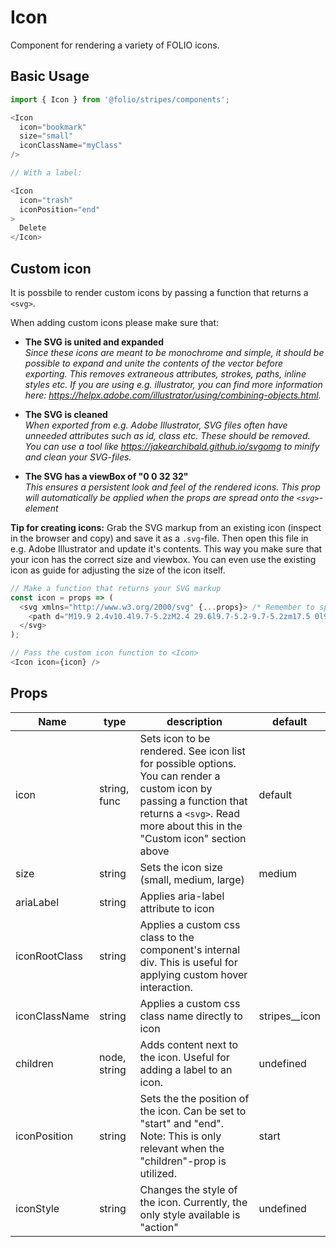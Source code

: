 # Icon
Component for rendering a variety of FOLIO icons.

## Basic Usage
```js
import { Icon } from '@folio/stripes/components';

<Icon
  icon="bookmark"
  size="small"
  iconClassName="myClass"
/>

// With a label:

<Icon
  icon="trash"
  iconPosition="end"
>
  Delete
</Icon>
```

## Custom icon
It is possbile to render custom icons by passing a function that returns a `<svg>`.

When adding custom icons please make sure that:
- **The SVG is united and expanded** <br />
_Since these icons are meant to be monochrome and simple, it should be possible to expand and unite the contents of the vector before exporting. This removes extraneous attributes, strokes, paths, inline styles etc. If you are using e.g. illustrator, you can find more information here: https://helpx.adobe.com/illustrator/using/combining-objects.html._

- **The SVG is cleaned** <br />
_When exported from e.g. Adobe Illustrator, SVG files often have unneeded attributes such as id, class etc. These should be removed. You can use a tool like https://jakearchibald.github.io/svgomg to minify and clean your SVG-files._

- **The SVG has a viewBox of "0 0 32 32"** <br />
_This ensures a persistent look and feel of the rendered icons. This prop will automatically be applied when the props are spread onto the `<svg>`-element_

**Tip for creating icons:** Grab the SVG markup from an existing icon (inspect in the browser and copy) and save it as a `.svg`-file. Then open this file in e.g. Adobe Illustrator and update it's contents. This way you make sure that your icon has the correct size and viewbox. You can even use the existing icon as guide for adjusting the size of the icon itself.

```javascript
// Make a function that returns your SVG markup
const icon = props => (
  <svg xmlns="http://www.w3.org/2000/svg" {...props}> /* Remember to spread the props onto the svg-element */
    <path d="M19.9 2.4v10.4l9.7-5.2zM2.4 29.6l9.7-5.2-9.7-5.2zm17.5 0l9.7-5.2-9.7-5.2z" />
  </svg>
);

// Pass the custom icon function to <Icon>
<Icon icon={icon} />
```

## Props
Name | type | description | default |
--- | --- | --- | ---
icon | string, func | Sets icon to be rendered. See icon list for possible options. You can render a custom icon by passing a function that returns a `<svg>`. Read more about this in the "Custom icon" section above | default
size | string | Sets the icon size (small, medium, large) | medium
ariaLabel | string | Applies aria-label attribute to icon |
iconRootClass | string | Applies a custom css class to the component's internal div. This is useful for applying custom hover interaction. |
iconClassName | string | Applies a custom css class name directly to icon | stripes__icon
children | node, string | Adds content next to the icon. Useful for adding a label to an icon. | undefined
iconPosition | string | Sets the the position of the icon. Can be set to "start" and "end". Note: This is only relevant when the "children"-prop is utilized. | start
iconStyle | string | Changes the style of the icon. Currently, the only style available is "action" | undefined